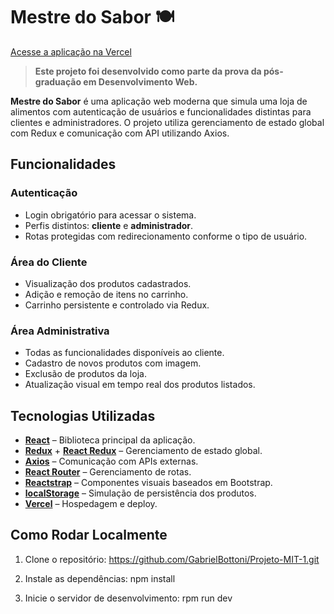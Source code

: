 # Mestre do Sabor 🍽️

[Acesse a aplicação na Vercel](https://projeto-mit-1.vercel.app/)

> **Este projeto foi desenvolvido como parte da prova da pós-graduação em Desenvolvimento Web.**

**Mestre do Sabor** é uma aplicação web moderna que simula uma loja de alimentos com autenticação de usuários e funcionalidades distintas para clientes e administradores. O projeto utiliza gerenciamento de estado global com Redux e comunicação com API utilizando Axios.

## Funcionalidades

### Autenticação
- Login obrigatório para acessar o sistema.
- Perfis distintos: **cliente** e **administrador**.
- Rotas protegidas com redirecionamento conforme o tipo de usuário.

### Área do Cliente
- Visualização dos produtos cadastrados.
- Adição e remoção de itens no carrinho.
- Carrinho persistente e controlado via Redux.

### Área Administrativa
- Todas as funcionalidades disponíveis ao cliente.
- Cadastro de novos produtos com imagem.
- Exclusão de produtos da loja.
- Atualização visual em tempo real dos produtos listados.

## Tecnologias Utilizadas

- **[React](https://reactjs.org/)** – Biblioteca principal da aplicação.
- **[Redux](https://redux.js.org/)** + **[React Redux](https://react-redux.js.org/)** – Gerenciamento de estado global.
- **[Axios](https://axios-http.com/)** – Comunicação com APIs externas.
- **[React Router](https://reactrouter.com/)** – Gerenciamento de rotas.
- **[Reactstrap](https://reactstrap.github.io/)** – Componentes visuais baseados em Bootstrap.
- **[localStorage](https://developer.mozilla.org/pt-BR/docs/Web/API/Window/localStorage)** – Simulação de persistência dos produtos.
- **[Vercel](https://vercel.com/)** – Hospedagem e deploy.

## Como Rodar Localmente

1. Clone o repositório: https://github.com/GabrielBottoni/Projeto-MIT-1.git

2. Instale as dependências: npm install

3. Inicie o servidor de desenvolvimento: rpm run dev
